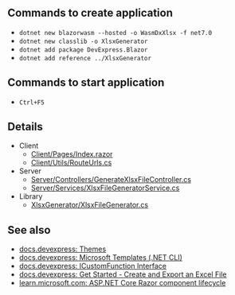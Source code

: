 ## Commands to create application

- `dotnet new blazorwasm --hosted -o WasmDxXlsx -f net7.0`
- `dotnet new classlib -o XlsxGenerator`
- `dotnet add package DevExpress.Blazor`
- `dotnet add reference ../XlsxGenerator`

## Commands to start application

- `Ctrl+F5`

## Details

- Client
  - [Client/Pages/Index.razor](Client/Pages/Index.razor)
  - [Client/Utils/RouteUrls.cs](Client/Utils/RouteUrls.cs)
- Server
  - [Server/Controllers/GenerateXlsxFileController.cs](Server/Controllers/GenerateXlsxFileController.cs)
  - [Server/Services/XlsxFileGeneratorService.cs](Server/Services/XlsxFileGeneratorService.cs)
- Library
  - [XlsxGenerator/XlsxFileGenerator.cs](XlsxGenerator/XlsxFileGenerator.cs)

## See also

- [docs.devexpress: Themes](https://docs.devexpress.com/Blazor/401523/common-concepts/customize-appearance/themes)
- [docs.devexpress: Microsoft Templates (.NET CLI)](https://docs.devexpress.com/Blazor/402564/get-started/microsoft-templates-nuget-cli)
- [docs.devexpress: ICustomFunction Interface](https://docs.devexpress.com/OfficeFileAPI/DevExpress.Spreadsheet.Functions.ICustomFunction)
- [docs.devexpress: Get Started - Create and Export an Excel File](https://docs.devexpress.com/OfficeFileAPI/15072/spreadsheet-document-api/getting-started)
- [learn.microsoft.com: ASP.NET Core Razor component lifecycle](https://learn.microsoft.com/en-us/aspnet/core/blazor/components/lifecycle?view=aspnetcore-7.0)
